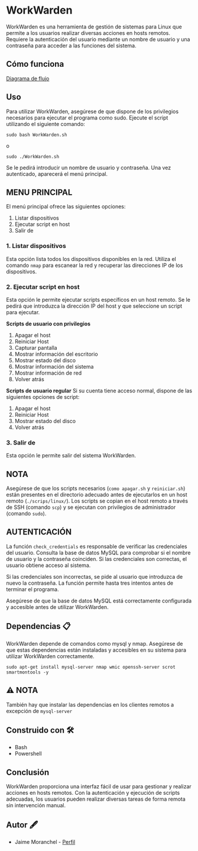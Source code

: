 # WorkWarden

WorkWarden es una herramienta de gestión de sistemas para Linux que permite a los usuarios realizar diversas acciones en hosts remotos. Requiere la autenticación del usuario mediante un nombre de usuario y una contraseña para acceder a las funciones del sistema.

## Cómo funciona
[Diagrama de flujo](https://drive.google.com/file/d/1yxFhWzZaQbsKzFqkFpxiNEydIqa65j_W/view)

## Uso
Para utilizar WorkWarden, asegúrese de que dispone de los privilegios necesarios para ejecutar el programa como sudo. Ejecute el script utilizando el siguiente comando:
~~~
sudo bash WorkWarden.sh
~~~
o
~~~
sudo ./WorkWarden.sh
~~~
Se le pedirá introducir un nombre de usuario y contraseña. Una vez autenticado, aparecerá el menú principal.

## MENU PRINCIPAL
El menú principal ofrece las siguientes opciones:

1. Listar dispositivos
2. Ejecutar script en host
3. Salir de

### 1. Listar dispositivos
Esta opción lista todos los dispositivos disponibles en la red. Utiliza el comando `nmap` para escanear la red y recuperar las direcciones IP de los dispositivos.

### 2. Ejecutar script en host
Esta opción le permite ejecutar scripts específicos en un host remoto. Se le pedirá que introduzca la dirección IP del host y que seleccione un script para ejecutar.

**Scripts de usuario con privilegios**
1. Apagar el host
2. Reiniciar Host
3. Capturar pantalla
4. Mostrar información del escritorio
5. Mostrar estado del disco
6. Mostrar información del sistema
7. Mostrar información de red
8. Volver atrás

**Scripts de usuario regular**
Si su cuenta tiene acceso normal, dispone de las siguientes opciones de script:
1. Apagar el host
2. Reiniciar Host
3. Mostrar estado del disco
4. Volver atrás

### 3. Salir de
Esta opción le permite salir del sistema WorkWarden.
## NOTA
Asegúrese de que los scripts necesarios (`como apagar.sh` y `reiniciar.sh`) están presentes en el directorio adecuado antes de ejecutarlos en un host remoto (`./scrips/linux/`). Los scripts se copian en el host remoto a través de SSH (comando `scp`) y se ejecutan con privilegios de administrador (comando `sudo`).

## AUTENTICACIÓN
La función `check_credentials` es responsable de verificar las credenciales del usuario. Consulta la base de datos MySQL para comprobar si el nombre de usuario y la contraseña coinciden. Si las credenciales son correctas, el usuario obtiene acceso al sistema.

Si las credenciales son incorrectas, se pide al usuario que introduzca de nuevo la contraseña. La función permite hasta tres intentos antes de terminar el programa.

Asegúrese de que la base de datos MySQL está correctamente configurada y accesible antes de utilizar WorkWarden.

## Dependencias 📋
WorkWarden depende de comandos como mysql y nmap. Asegúrese de que estas dependencias están instaladas y accesibles en su sistema para utilizar WorkWarden correctamente.
~~~
sudo apt-get install mysql-server nmap wmic openssh-server scrot smartmontools -y
~~~
## ⚠️ NOTA
También hay que instalar las dependencias en los clientes remotos a excepción de `mysql-server`
## Construido con 🛠️
- Bash
- Powershell

## Conclusión
WorkWarden proporciona una interfaz fácil de usar para gestionar y realizar acciones en hosts remotos. Con la autenticación y ejecución de scripts adecuadas, los usuarios pueden realizar diversas tareas de forma remota sin intervención manual.

## Autor 🖋
- Jaime Moranchel - [Perfil](https://github.com/Jaime-Moranchel)	


